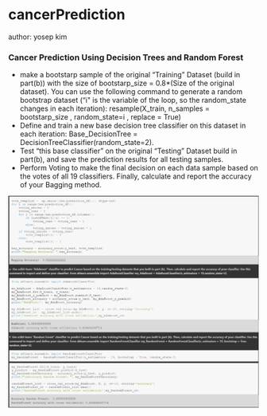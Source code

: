 # cancerPrediction
author: yosep kim


### Cancer Prediction Using Decision Trees and Random Forest

- make a bootstarp sample of the original “Training” Dataset (build in part(b)) with the
size of bootstarp_size = 0.8*(Size of the original dataset). You can use the following
command to generate a random bootstrap dataset (“i" is the variable of the loop, so
the random_state changes in each iteration):
resample(X_train, n_samples = bootstarp_size , random_state=i , replace = True)
- Define and train a new base decision tree classifier on this dataset in each iteration:
Base_DecisionTree = DecisionTreeClassifier(random_state=2).
- Test “this base classifier” on the original “Testing” Dataset build in part(b), and save
the prediction results for all testing samples.
- Perform Voting to make the final decision on each data sample based on the votes of
all 19 classifiers.
Finally, calculate and report the accuracy of your Bagging method.



![Screenshot](https://github.com/cowboyuniverse/cancerPrediction/blob/master/blob/Capture.PNG)

<!-- ![Alt TEXT](blob/Capture.png?raw=true "Title")
![Image description](blob/Capture.png)
![myimage-alt-tag](blob/Capture.png)

![Screenshot](Capture.png)
![Alt TEXT](Capture.png?raw=true "Title")
![Image description](Capture.png)
![myimage-alt-tag](Capture.png) -->